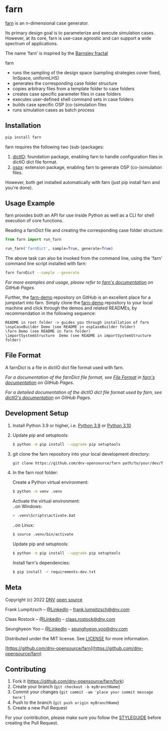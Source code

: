 # farn
[farn][farn_docs] is an n-dimensional case generator.

Its primary design goal is to parameterize and execute simulation cases.
However, at its core, farn is use-case agnostic and can support a wide spectrum of applications.

The name ‘farn’ is inspired by the [Barnsley fractal](https://en.wikipedia.org/wiki/Barnsley_fern)

farn
* runs the sampling of the design space (sampling strategies cover fixed, linSpace, uniformLHS)
* generates the corresponding case folder structure
* copies arbitrary files from a template folder to case folders
* creates case specific parameter files in case folders
* executes user-defined shell command sets in case folders
* builds case specific OSP (co-)simulation files
* runs simulation cases as batch process

## Installation
```sh
pip install farn
```
farn requires the following two (sub-)packages:
1. [dictIO][dictIO_docs]: foundation package, enabling farn to handle configuration files in dictIO dict file format.
2. [ospx][ospx_docs]: extension package, enabling farn to generate OSP (co-)simulation files.

However, both get installed automatically with farn (just pip install farn and you're done).

## Usage Example

farn provides both an API for use inside Python as well as a CLI for shell execution of core functions.

Reading a farnDict file and creating the corresponding case folder structure:
~~~py
from farn import run_farn

run_farn('farnDict', sample=True, generate=True)
~~~

The above task can also be invoked from the command line, using the 'farn' command line script installed with farn:
~~~sh
farn farnDict --sample --generate
~~~

_For more examples and usage, please refer to [farn's documentation][farn_docs] on GitHub Pages._

Further, the [farn-demo][farn_demo_repo] repository on GitHub is an excellent place for a jumpstart into farn.
Simply clone the [farn-demo][farn_demo_repo] repository to your local machine and click through the demos and related READMEs, by recommendation in the following sequence:

    README in root folder -> guides you through installation of farn
    \ospCaseBuilder Demo (see README in ospCaseBuilder folder)
    \farn Demo (see README in farn folder)
    \importSystemStructure  Demo (see README in importSystemStructure folder)


## File Format
A farnDict is a file in dictIO dict file format used with farn.

_For a documentation of the farnDict file format, see [File Format](fileFormat.md) in [farn's documentation][farn_docs] on GitHub Pages._

_For a detailed documentation of the dictIO dict file format used by farn, see [dictIO's documentation][dictIO_docs] on GitHub Pages._

## Development Setup

1. Install Python 3.9 or higher, i.e. [Python 3.9](https://www.python.org/downloads/release/python-3912/) or [Python 3.10](https://www.python.org/downloads/release/python-3104/)

2. Update pip and setuptools:

    ~~~sh
    $ python -m pip install --upgrade pip setuptools
    ~~~

3. git clone the farn repository into your local development directory:

    ~~~sh
    git clone https://github.com/dnv-opensource/farn path/to/your/dev/farn
    ~~~

4. In the farn root folder:

    Create a Python virtual environment:
    ~~~sh
    $ python -m venv .venv
    ~~~
    Activate the virtual environment: <br>
    ..on Windows:
    ~~~sh
    > .venv\Scripts\activate.bat
    ~~~
    ..on Linux:
    ~~~sh
    $ source .venv/bin/activate
    ~~~
    Update pip and setuptools:
    ~~~sh
    $ python -m pip install --upgrade pip setuptools
    ~~~
    Install farn's dependencies:
    ~~~sh
    $ pip install -r requirements-dev.txt
    ~~~

## Meta

Copyright (c) 2022 [DNV](https://www.dnv.com) [open source](https://github.com/dnv-opensource)

Frank Lumpitzsch – [@LinkedIn](https://www.linkedin.com/in/frank-lumpitzsch-23013196/) – frank.lumpitzsch@dnv.com

Claas Rostock – [@LinkedIn](https://www.linkedin.com/in/claasrostock/?locale=en_US) – claas.rostock@dnv.com

Seunghyeon Yoo – [@LinkedIn](https://www.linkedin.com/in/seunghyeon-yoo-3625173b/) – seunghyeon.yoo@dnv.com

Distributed under the MIT license. See [LICENSE](LICENSE.md) for more information.

[https://github.com/dnv-opensource/farn](https://github.com/dnv-opensource/farn)

## Contributing

1. Fork it (<https://github.com/dnv-opensource/farn/fork>)
2. Create your branch (`git checkout -b myBranchName`)
3. Commit your changes (`git commit -am 'place your commit message here'`)
4. Push to the branch (`git push origin myBranchName`)
5. Create a new Pull Request

For your contribution, please make sure you follow the [STYLEGUIDE](STYLEGUIDE.md) before creating the Pull Request.

<!-- Markdown link & img dfn's -->
[dictIO_docs]: https://dnv-opensource.github.io/dictIO/README.html
[ospx_docs]: https://dnv-opensource.github.io/ospx/README.html
[farn_docs]: https://dnv-opensource.github.io/farn/README.html
[farn_demo_repo]: https://github.com/dnv-opensource/farn-demo